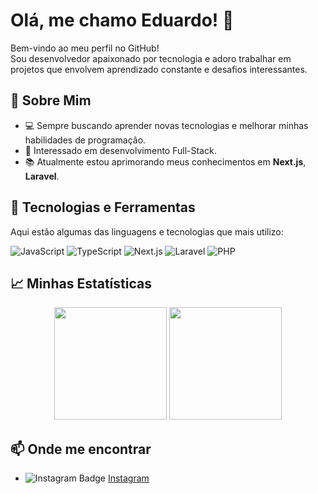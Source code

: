 # Olá, me chamo Eduardo! 👋

Bem-vindo ao meu perfil no GitHub!  
Sou desenvolvedor apaixonado por tecnologia e adoro trabalhar em projetos que envolvem aprendizado constante e desafios interessantes.

## 🚀 Sobre Mim

- 💻 Sempre buscando aprender novas tecnologias e melhorar minhas habilidades de programação.
- 🎨 Interessado em desenvolvimento Full-Stack.
- 📚 Atualmente estou aprimorando meus conhecimentos em **Next.js**, **Laravel**.

## 🚀 Tecnologias e Ferramentas

Aqui estão algumas das linguagens e tecnologias que mais utilizo:

![JavaScript](https://img.shields.io/badge/JavaScript-F7DF1E?style=for-the-badge&logo=javascript&logoColor=black)
![TypeScript](https://img.shields.io/badge/TypeScript-007ACC?style=for-the-badge&logo=typescript&logoColor=white)
![Next.js](https://img.shields.io/badge/Next.js-000000?style=for-the-badge&logo=nextdotjs&logoColor=white)
![Laravel](https://img.shields.io/badge/Laravel-FF2D20?style=for-the-badge&logo=laravel&logoColor=white)
![PHP](https://img.shields.io/badge/PHP-777BB4?style=for-the-badge&logo=php&logoColor=white)

## 📈 Minhas Estatísticas

<div align="center">
  <img height="180em" src="https://github-readme-stats.vercel.app/api?username=Eduardo-Montanhani&show_icons=true&theme=radical&include_all_commits=true&count_private=true"/>
  <img height="180em" src="https://github-readme-stats.vercel.app/api/top-langs/?username=Eduardo-Montanhani&layout=compact&langs_count=7&theme=radical"/>
</div>

## 📫 Onde me encontrar
- ![Instagram Badge](https://img.shields.io/badge/Instagram-E4405F?style=for-the-badge&logo=instagram&logoColor=white) [Instagram](https://www.instagram.com/eduardom.exe/)
